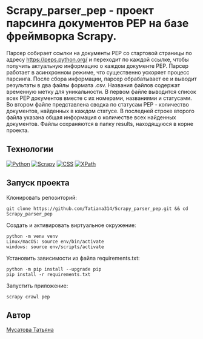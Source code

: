 # Scrapy_parser_pep - проект парсинга документов PEP на базе фреймворка Scrapy.
Парсер собирает ссылки на документы PEP со стартовой страницы по адресу https://peps.python.org/ и переходит по каждой ссылке, чтобы получить актуальную информацию о каждом документе PEP.
Парсер работает в асинхронном режиме, что существенно ускоряет процесс парсинга. После сбора информации, парсер обрабатывает ее и выводит результаты в два файлы формата .csv. Названия файлов содержат временную метку для уникальности.
В первом файле выводится список всех PEP документов вместе с их номерами, названиями и статусами. Во втором файле представлена сводка по статусам PEP - количество документов, найденных в каждом статусе. В последней строке второго файла указана общая информация о количестве всех найденных документов.
Файлы сохраняются в папку results, находящуюся в корне проекта.

## Технологии
[![Python](https://img.shields.io/badge/python-3.9%20%7C%203.8%20%7C%203.9%20%7C%203.10%20%7C%203.11-blue?logo=python)](https://www.python.org/)
[![Scrapy](https://img.shields.io/badge/-Scrapy-464646?logo=Scrapy)](https://docs.scrapy.org/en/latest/)
[![CSS](https://img.shields.io/badge/-CSS_selectors-464646?logo=CSS)](https://docs.scrapy.org/en/latest/topics/selectors.html#extensions-to-css-selectors)
[![XPath](https://img.shields.io/badge/-XPath_selectors-464646?logo=XPath)](https://docs.scrapy.org/en/latest/topics/selectors.html#working-with-xpaths)

## Запуск проекта
Клонировать репозиторий:
```
git clone https://github.com/Tatiana314/Scrapy_parser_pep.git && cd Scrapy_parser_pep
```
Создать и активировать виртуальное окружение:
```
python -m venv venv
Linux/macOS: source env/bin/activate
windows: source env/scripts/activate
```
Установить зависимости из файла requirements.txt:
```
python -m pip install --upgrade pip
pip install -r requirements.txt
```
Запустить приложение:
```
scrapy crawl pep
```

## Автор
[Мусатова Татьяна](https://github.com/Tatiana314)
